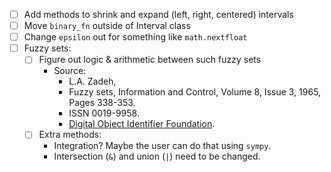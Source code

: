 - [ ] Add methods to shrink and expand (left, right, centered) intervals
- [ ] Move `binary_fn` outside of Interval class
- [ ] Change `epsilon` out for something like `math.nextfloat`
- [ ] Fuzzy sets:
  - [ ] Figure out logic & arithmetic between such fuzzy sets
    - Source:
      - L.A. Zadeh,
      - Fuzzy sets, Information and Control, Volume 8, Issue 3, 1965, Pages 338-353.
      - ISSN 0019-9958.
      - [Digital Object Identifier Foundation](https://doi.org/10.1016/S0019-9958(65)90241-X).
  - [ ] Extra methods:
    - Integration? Maybe the user can do that using `sympy`.
    - Intersection (`&`) and union (`|`) need to be changed.

